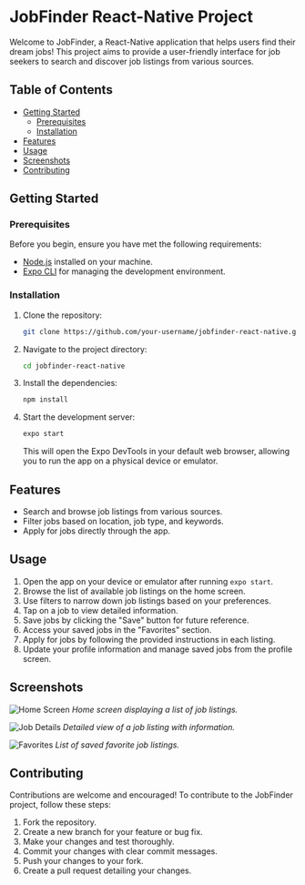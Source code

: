 # JobFinder React-Native Project

Welcome to JobFinder, a React-Native application that helps users find their dream jobs! This project aims to provide a user-friendly interface for job seekers to search and discover job listings from various sources.

## Table of Contents

- [Getting Started](#getting-started)
  - [Prerequisites](#prerequisites)
  - [Installation](#installation)
- [Features](#features)
- [Usage](#usage)
- [Screenshots](#screenshots)
- [Contributing](#contributing)

## Getting Started

### Prerequisites

Before you begin, ensure you have met the following requirements:

- [Node.js](https://nodejs.org/) installed on your machine.
- [Expo CLI](https://docs.expo.dev/get-started/installation/) for managing the development environment.

### Installation

1. Clone the repository:

   ```bash
   git clone https://github.com/your-username/jobfinder-react-native.git
   ```

2. Navigate to the project directory:

   ```bash
   cd jobfinder-react-native
   ```

3. Install the dependencies:

   ```bash
   npm install
   ```

4. Start the development server:

   ```bash
   expo start
   ```

   This will open the Expo DevTools in your default web browser, allowing you to run the app on a physical device or emulator.

## Features

- Search and browse job listings from various sources.
- Filter jobs based on location, job type, and keywords.
- Apply for jobs directly through the app.

## Usage

1. Open the app on your device or emulator after running `expo start`.
2. Browse the list of available job listings on the home screen.
3. Use filters to narrow down job listings based on your preferences.
4. Tap on a job to view detailed information.
5. Save jobs by clicking the "Save" button for future reference.
6. Access your saved jobs in the "Favorites" section.
7. Apply for jobs by following the provided instructions in each listing.
8. Update your profile information and manage saved jobs from the profile screen.

## Screenshots

![Home Screen](./screenshots/home.png)
_Home screen displaying a list of job listings._

![Job Details](./screenshots/job_details.png)
_Detailed view of a job listing with information._

![Favorites](./screenshots/favorites.png)
_List of saved favorite job listings._

## Contributing

Contributions are welcome and encouraged! To contribute to the JobFinder project, follow these steps:

1. Fork the repository.
2. Create a new branch for your feature or bug fix.
3. Make your changes and test thoroughly.
4. Commit your changes with clear commit messages.
5. Push your changes to your fork.
6. Create a pull request detailing your changes.
